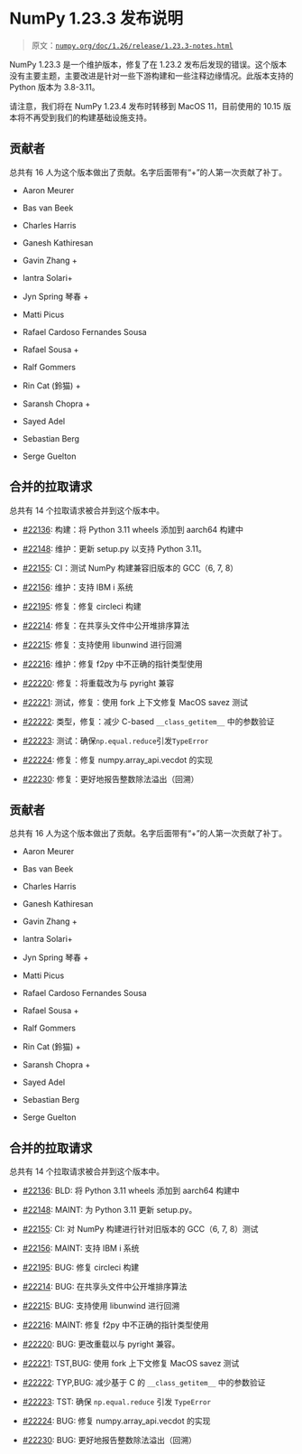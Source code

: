 # NumPy 1.23.3 发布说明

> 原文：[`numpy.org/doc/1.26/release/1.23.3-notes.html`](https://numpy.org/doc/1.26/release/1.23.3-notes.html)

NumPy 1.23.3 是一个维护版本，修复了在 1.23.2 发布后发现的错误。这个版本没有主要主题，主要改进是针对一些下游构建和一些注释边缘情况。此版本支持的 Python 版本为 3.8-3.11。

请注意，我们将在 NumPy 1.23.4 发布时转移到 MacOS 11，目前使用的 10.15 版本将不再受到我们的构建基础设施支持。

## 贡献者

总共有 16 人为这个版本做出了贡献。名字后面带有“+”的人第一次贡献了补丁。

+   Aaron Meurer

+   Bas van Beek

+   Charles Harris

+   Ganesh Kathiresan

+   Gavin Zhang +

+   Iantra Solari+

+   Jyn Spring 琴春 +

+   Matti Picus

+   Rafael Cardoso Fernandes Sousa

+   Rafael Sousa +

+   Ralf Gommers

+   Rin Cat (鈴猫) +

+   Saransh Chopra +

+   Sayed Adel

+   Sebastian Berg

+   Serge Guelton

## 合并的拉取请求

总共有 14 个拉取请求被合并到这个版本中。

+   [#22136](https://github.com/numpy/numpy/pull/22136): 构建：将 Python 3.11 wheels 添加到 aarch64 构建中

+   [#22148](https://github.com/numpy/numpy/pull/22148): 维护：更新 setup.py 以支持 Python 3.11。

+   [#22155](https://github.com/numpy/numpy/pull/22155): CI：测试 NumPy 构建兼容旧版本的 GCC（6, 7, 8）

+   [#22156](https://github.com/numpy/numpy/pull/22156): 维护：支持 IBM i 系统

+   [#22195](https://github.com/numpy/numpy/pull/22195): 修复：修复 circleci 构建

+   [#22214](https://github.com/numpy/numpy/pull/22214): 修复：在共享头文件中公开堆排序算法

+   [#22215](https://github.com/numpy/numpy/pull/22215): 修复：支持使用 libunwind 进行回溯

+   [#22216](https://github.com/numpy/numpy/pull/22216): 维护：修复 f2py 中不正确的指针类型使用

+   [#22220](https://github.com/numpy/numpy/pull/22220): 修复：将重载改为与 pyright 兼容

+   [#22221](https://github.com/numpy/numpy/pull/22221): 测试，修复：使用 fork 上下文修复 MacOS savez 测试

+   [#22222](https://github.com/numpy/numpy/pull/22222): 类型，修复：减少 C-based `__class_getitem__` 中的参数验证

+   [#22223](https://github.com/numpy/numpy/pull/22223): 测试：确保`np.equal.reduce`引发`TypeError`

+   [#22224](https://github.com/numpy/numpy/pull/22224): 修复：修复 numpy.array_api.vecdot 的实现

+   [#22230](https://github.com/numpy/numpy/pull/22230): 修复：更好地报告整数除法溢出（回溯）

## 贡献者

总共有 16 人为这个版本做出了贡献。名字后面带有“+”的人第一次贡献了补丁。

+   Aaron Meurer

+   Bas van Beek

+   Charles Harris

+   Ganesh Kathiresan

+   Gavin Zhang +

+   Iantra Solari+

+   Jyn Spring 琴春 +

+   Matti Picus

+   Rafael Cardoso Fernandes Sousa

+   Rafael Sousa +

+   Ralf Gommers

+   Rin Cat (鈴猫) +

+   Saransh Chopra +

+   Sayed Adel

+   Sebastian Berg

+   Serge Guelton

## 合并的拉取请求

总共有 14 个拉取请求被合并到这个版本中。

+   [#22136](https://github.com/numpy/numpy/pull/22136): BLD: 将 Python 3.11 wheels 添加到 aarch64 构建中

+   [#22148](https://github.com/numpy/numpy/pull/22148): MAINT: 为 Python 3.11 更新 setup.py。

+   [#22155](https://github.com/numpy/numpy/pull/22155): CI: 对 NumPy 构建进行针对旧版本的 GCC（6, 7, 8）测试

+   [#22156](https://github.com/numpy/numpy/pull/22156): MAINT: 支持 IBM i 系统

+   [#22195](https://github.com/numpy/numpy/pull/22195): BUG: 修复 circleci 构建

+   [#22214](https://github.com/numpy/numpy/pull/22214): BUG: 在共享头文件中公开堆排序算法

+   [#22215](https://github.com/numpy/numpy/pull/22215): BUG: 支持使用 libunwind 进行回溯

+   [#22216](https://github.com/numpy/numpy/pull/22216): MAINT: 修复 f2py 中不正确的指针类型使用

+   [#22220](https://github.com/numpy/numpy/pull/22220): BUG: 更改重载以与 pyright 兼容。

+   [#22221](https://github.com/numpy/numpy/pull/22221): TST,BUG: 使用 fork 上下文修复 MacOS savez 测试

+   [#22222](https://github.com/numpy/numpy/pull/22222): TYP,BUG: 减少基于 C 的 `__class_getitem__` 中的参数验证

+   [#22223](https://github.com/numpy/numpy/pull/22223): TST: 确保 `np.equal.reduce` 引发 `TypeError`

+   [#22224](https://github.com/numpy/numpy/pull/22224): BUG: 修复 numpy.array_api.vecdot 的实现

+   [#22230](https://github.com/numpy/numpy/pull/22230): BUG: 更好地报告整数除法溢出（回溯）
